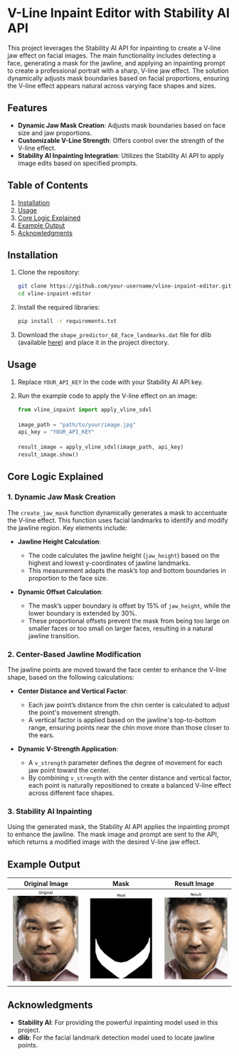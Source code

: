 
# V-Line Inpaint Editor with Stability AI API

This project leverages the Stability AI API for inpainting to create a V-line jaw effect on facial images. The main functionality includes detecting a face, generating a mask for the jawline, and applying an inpainting prompt to create a professional portrait with a sharp, V-line jaw effect. The solution dynamically adjusts mask boundaries based on facial proportions, ensuring the V-line effect appears natural across varying face shapes and sizes.

## Features

- **Dynamic Jaw Mask Creation**: Adjusts mask boundaries based on face size and jaw proportions.
- **Customizable V-Line Strength**: Offers control over the strength of the V-line effect.
- **Stability AI Inpainting Integration**: Utilizes the Stability AI API to apply image edits based on specified prompts.

## Table of Contents

1. [Installation](#installation)
2. [Usage](#usage)
3. [Core Logic Explained](#core-logic-explained)
4. [Example Output](#example-output)
5. [Acknowledgments](#acknowledgments)

## Installation

1. Clone the repository:

   ```bash
   git clone https://github.com/your-username/vline-inpaint-editor.git
   cd vline-inpaint-editor
   ```

2. Install the required libraries:

   ```bash
   pip install -r requirements.txt
   ```

3. Download the `shape_predictor_68_face_landmarks.dat` file for dlib (available [here](http://dlib.net/files/shape_predictor_68_face_landmarks.dat.bz2)) and place it in the project directory.

## Usage

1. Replace `YOUR_API_KEY` in the code with your Stability AI API key.

2. Run the example code to apply the V-line effect on an image:

   ```python
   from vline_inpaint import apply_vline_sdxl

   image_path = "path/to/your/image.jpg"
   api_key = "YOUR_API_KEY"

   result_image = apply_vline_sdxl(image_path, api_key)
   result_image.show()
   ```

## Core Logic Explained

### 1. Dynamic Jaw Mask Creation

The `create_jaw_mask` function dynamically generates a mask to accentuate the V-line effect. This function uses facial landmarks to identify and modify the jawline region. Key elements include:

- **Jawline Height Calculation**:
   - The code calculates the jawline height (`jaw_height`) based on the highest and lowest y-coordinates of jawline landmarks.
   - This measurement adapts the mask’s top and bottom boundaries in proportion to the face size.

- **Dynamic Offset Calculation**:
   - The mask’s upper boundary is offset by 15% of `jaw_height`, while the lower boundary is extended by 30%.
   - These proportional offsets prevent the mask from being too large on smaller faces or too small on larger faces, resulting in a natural jawline transition.

### 2. Center-Based Jawline Modification

The jawline points are moved toward the face center to enhance the V-line shape, based on the following calculations:

- **Center Distance and Vertical Factor**:
   - Each jaw point’s distance from the chin center is calculated to adjust the point's movement strength.
   - A vertical factor is applied based on the jawline's top-to-bottom range, ensuring points near the chin move more than those closer to the ears.

- **Dynamic V-Strength Application**:
   - A `v_strength` parameter defines the degree of movement for each jaw point toward the center.
   - By combining `v_strength` with the center distance and vertical factor, each point is naturally repositioned to create a balanced V-line effect across different face shapes.

### 3. Stability AI Inpainting

Using the generated mask, the Stability AI API applies the inpainting prompt to enhance the jawline. The mask image and prompt are sent to the API, which returns a modified image with the desired V-line jaw effect.

## Example Output

| Original Image | Mask | Result Image |
| --- | --- | --- |
| ![Original](examples/original_image.jpg) | ![Mask](examples/mask_image.jpg) | ![Result](examples/result_image.jpg) |

## Acknowledgments

- **Stability AI**: For providing the powerful inpainting model used in this project.
- **dlib**: For the facial landmark detection model used to locate jawline points.
